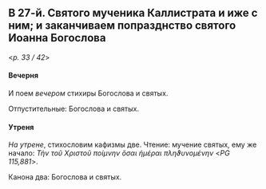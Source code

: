 
## В 27-й. Святого мученика Каллистрата и иже с ним; и заканчиваем попразднство святого Иоанна Богослова

<*p. 33 / 42*>

#### Вечерня

И поем *вечером* стихиры Богослова и святых.

Отпустительные: Богослова и святых.

#### Утреня

*На утрене*, стихословим кафизмы две. Чтение: мучение святых, ему же начало: 
*Τὴν τοῦ Χριστοῦ ποίμνην ὅσαι ἡμέραι πληϑυνομένην* <*PG 115,881*>. 

Канона два: Богослова и святых.
